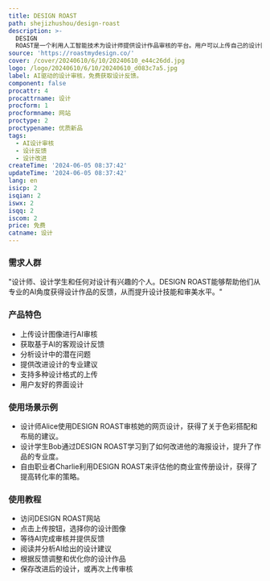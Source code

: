 ```yaml
---
title: DESIGN ROAST
path: shejizhushou/design-roast
description: >-
  DESIGN
  ROAST是一个利用人工智能技术为设计师提供设计作品审核的平台。用户可以上传自己的设计图像，系统将基于AI技术对其进行分析并提供反馈，帮助设计师改进和提升设计质量。该产品的主要优点在于能够快速、客观地评估设计作品，并给出专业的建议。
source: 'https://roastmydesign.co/'
cover: /cover/20240610/6/10/20240610_e44c26dd.jpg
logo: /logo/20240610/6/10/20240610_d083c7a5.jpg
label: AI驱动的设计审核，免费获取设计反馈。
component: false
procattr: 4
procattrname: 设计
procform: 1
procformname: 网站
proctype: 2
proctypename: 优质新品
tags:
  - AI设计审核
  - 设计反馈
  - 设计改进
createTime: '2024-06-05 08:37:42'
updateTime: '2024-06-05 08:37:42'
lang: en
isicp: 2
isqian: 2
iswx: 2
isqq: 2
iscom: 2
price: 免费
catname: 设计
---
```




### 需求人群
"设计师、设计学生和任何对设计有兴趣的个人。DESIGN ROAST能够帮助他们从专业的AI角度获得设计作品的反馈，从而提升设计技能和审美水平。"

### 产品特色
* 上传设计图像进行AI审核
* 获取基于AI的客观设计反馈
* 分析设计中的潜在问题
* 提供改进设计的专业建议
* 支持多种设计格式的上传
* 用户友好的界面设计

### 使用场景示例
* 设计师Alice使用DESIGN ROAST审核她的网页设计，获得了关于色彩搭配和布局的建议。
* 设计学生Bob通过DESIGN ROAST学习到了如何改进他的海报设计，提升了作品的专业度。
* 自由职业者Charlie利用DESIGN ROAST来评估他的商业宣传册设计，获得了提高转化率的策略。

### 使用教程
* 访问DESIGN ROAST网站
* 点击上传按钮，选择你的设计图像
* 等待AI完成审核并提供反馈
* 阅读并分析AI给出的设计建议
* 根据反馈调整和优化你的设计作品
* 保存改进后的设计，或再次上传审核

  
